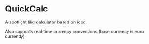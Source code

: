 # QuickCalc

A spotlight like calculator based on iced.

Also supports real-time currency conversions (base currency is euro currently)
